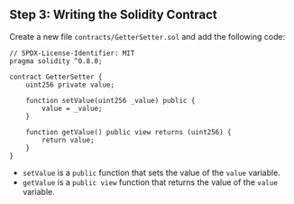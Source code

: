 ## Step 3: Writing the Solidity Contract

Create a new file `contracts/GetterSetter.sol` and add the following code:

```solidity
// SPDX-License-Identifier: MIT
pragma solidity ^0.8.0;

contract GetterSetter {
    uint256 private value;

    function setValue(uint256 _value) public {
        value = _value;
    }

    function getValue() public view returns (uint256) {
        return value;
    }
}
```

- `setValue` is a `public` function that sets the value of the `value` variable.
- `getValue` is a `public view` function that returns the value of the `value` variable.
